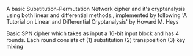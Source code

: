 A basic Substitution-Permutation Network cipher and it's cryptanalysis 
using both linear and differential methods., implemented by following 
'A Tutorial on Linear and Differential Cryptanalysis'
by Howard M. Heys

Basic SPN cipher which takes as input a 16-bit input block and has 4 rounds.
Each round consists of (1) substitution (2) transposition (3) key mixing
